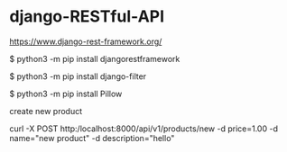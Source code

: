 # django-RESTful-API

https://www.django-rest-framework.org/

$ python3 -m pip install djangorestframework

$ python3 -m pip install django-filter

$ python3 -m pip install Pillow

create new product

curl  -X POST http:/localhost:8000/api/v1/products/new -d price=1.00 -d name="new product" -d description="hello"